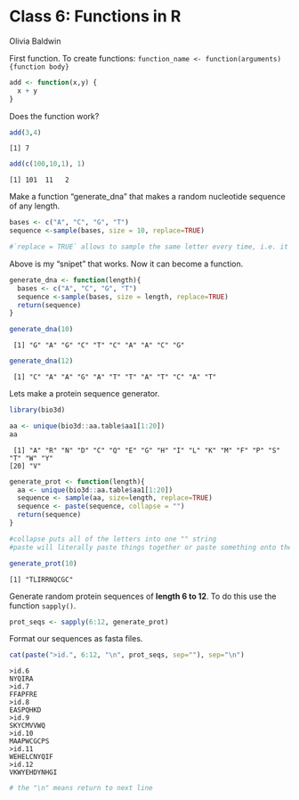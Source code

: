 # Class 6: Functions in R
Olivia Baldwin

First function. To create functions:
`function_name <- function(arguments){function body}`

``` r
add <- function(x,y) {
  x + y
}
```

Does the function work?

``` r
add(3,4)
```

    [1] 7

``` r
add(c(100,10,1), 1)
```

    [1] 101  11   2

Make a function “generate_dna” that makes a random nucleotide sequence
of any length.

``` r
bases <- c("A", "C", "G", "T") 
sequence <-sample(bases, size = 10, replace=TRUE)

#`replace = TRUE` allows to sample the same letter every time, i.e. it replaces the letter back into the sample pool every time
```

Above is my “snipet” that works. Now it can become a function.

``` r
generate_dna <- function(length){
  bases <- c("A", "C", "G", "T") 
  sequence <-sample(bases, size = length, replace=TRUE)
  return(sequence)
}
```

``` r
generate_dna(10)
```

     [1] "G" "A" "G" "C" "T" "C" "A" "A" "C" "G"

``` r
generate_dna(12)
```

     [1] "C" "A" "A" "G" "A" "T" "T" "A" "T" "C" "A" "T"

Lets make a protein sequence generator.

``` r
library(bio3d)
```

``` r
aa <- unique(bio3d::aa.table$aa1[1:20])
aa
```

     [1] "A" "R" "N" "D" "C" "Q" "E" "G" "H" "I" "L" "K" "M" "F" "P" "S" "T" "W" "Y"
    [20] "V"

``` r
generate_prot <- function(length){
  aa <- unique(bio3d::aa.table$aa1[1:20])
  sequence <- sample(aa, size=length, replace=TRUE)
  sequence <- paste(sequence, collapse = "")
  return(sequence)
}

#collapse puts all of the letters into one "" string
#paste will literally paste things together or paste something onto the end of each part of the vector
```

``` r
generate_prot(10)
```

    [1] "TLIRRNQCGC"

Generate random protein sequences of **length 6 to 12**. To do this use
the function `sapply()`.

``` r
prot_seqs <- sapply(6:12, generate_prot)
```

Format our sequences as fasta files.

``` r
cat(paste(">id.", 6:12, "\n", prot_seqs, sep=""), sep="\n")
```

    >id.6
    NYQIRA
    >id.7
    FFAPFRE
    >id.8
    EASPQHKD
    >id.9
    SKYCMVVWQ
    >id.10
    MAAPWCGCPS
    >id.11
    WEHELCNYQIF
    >id.12
    VKWYEHDYNHGI

``` r
# the "\n" means return to next line 
```
